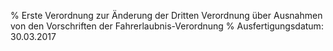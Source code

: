 % Erste Verordnung zur Änderung der Dritten Verordnung über Ausnahmen von den Vorschriften der Fahrerlaubnis-Verordnung
% Ausfertigungsdatum: 30.03.2017
 